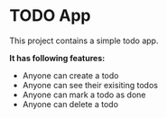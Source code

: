 # TODO App

This project contains a simple todo app.

**It has following features:**

- Anyone can create a todo
- Anyone can see their exisiting todos
- Anyone can mark a todo as done
- Anyone can delete a todo

